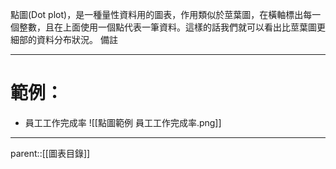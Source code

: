 點圖(Dot plot)，是一種量性資料用的圖表，作用類似於莖葉圖，在橫軸標出每一個整數，且在上面使用一個點代表一筆資料。這樣的話我們就可以看出比莖葉圖更細部的資料分布狀況。
備註
- - -
# 範例：
- 員工工作完成率
![[點圖範例 員工工作完成率.png]]
- - -
parent::[[圖表目錄]]